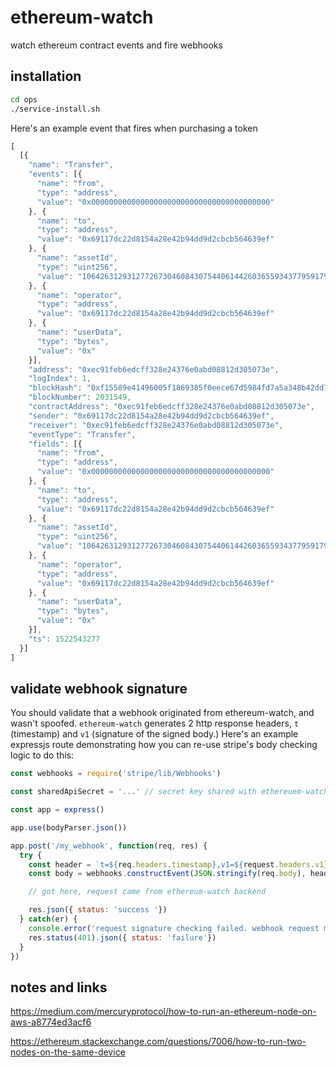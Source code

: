# ethereum-watch

watch ethereum contract events and fire webhooks


## installation

```bash
cd ops
./service-install.sh
```


Here's an example event that fires when purchasing a token
```javascript
[
  [{
    "name": "Transfer",
    "events": [{
      "name": "from",
      "type": "address",
      "value": "0x0000000000000000000000000000000000000000"
    }, {
      "name": "to",
      "type": "address",
      "value": "0x69117dc22d8154a28e42b94dd9d2cbcb564639ef"
    }, {
      "name": "assetId",
      "type": "uint256",
      "value": "106426312931277267304608430754406144260365593437795917950666279101627564215339"
    }, {
      "name": "operator",
      "type": "address",
      "value": "0x69117dc22d8154a28e42b94dd9d2cbcb564639ef"
    }, {
      "name": "userData",
      "type": "bytes",
      "value": "0x"
    }],
    "address": "0xec91feb6edcff328e24376e0abd08812d305073e",
    "logIndex": 1,
    "blockHash": "0xf15589e41496005f1869385f0eece67d5984fd7a5a348b42dd7594461afac887",
    "blockNumber": 2031549,
    "contractAddress": "0xec91feb6edcff328e24376e0abd08812d305073e",
    "sender": "0x69117dc22d8154a28e42b94dd9d2cbcb564639ef",
    "receiver": "0xec91feb6edcff328e24376e0abd08812d305073e",
    "eventType": "Transfer",
    "fields": [{
      "name": "from",
      "type": "address",
      "value": "0x0000000000000000000000000000000000000000"
    }, {
      "name": "to",
      "type": "address",
      "value": "0x69117dc22d8154a28e42b94dd9d2cbcb564639ef"
    }, {
      "name": "assetId",
      "type": "uint256",
      "value": "106426312931277267304608430754406144260365593437795917950666279101627564215339"
    }, {
      "name": "operator",
      "type": "address",
      "value": "0x69117dc22d8154a28e42b94dd9d2cbcb564639ef"
    }, {
      "name": "userData",
      "type": "bytes",
      "value": "0x"
    }],
    "ts": 1522543277
  }]
]
```

## validate webhook signature

You should validate that a webhook originated from ethereum-watch, and wasn't spoofed.
`ethereum-watch` generates 2 http response headers, `t` (timestamp) and `v1` (signature
of the signed body.) Here's an example expressjs route demonstrating how you can re-use
stripe's body checking logic to do this:

```javascript
const webhooks = require('stripe/lib/Webhooks')

const sharedApiSecret = '...' // secret key shared with ethereuem-watch backend and this client

const app = express()

app.use(bodyParser.json())

app.post('/my_webhook', function(req, res) {
  try {
    const header = `t=${req.headers.timestamp},v1=${request.headers.v1}`
    const body = webhooks.constructEvent(JSON.stringify(req.body), header, sharedApiSecret)

    // got here, request came from ethereum-watch backend

    res.json({ status: 'success '})
  } catch(er) {
    console.error('request signature checking failed. webhook request might be spoofed!', er)
    res.status(401).json({ status: 'failure'})
  }
})
```


## notes and links
https://medium.com/mercuryprotocol/how-to-run-an-ethereum-node-on-aws-a8774ed3acf6

https://ethereum.stackexchange.com/questions/7006/how-to-run-two-nodes-on-the-same-device
